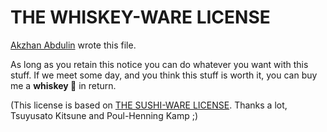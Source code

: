 # THE WHISKEY-WARE LICENSE

[Akzhan Abdulin](mailto:akzhan.abdulin@gmail.com) wrote this file.

As long as you retain this notice you can do whatever you want
with this stuff. If we meet some day, and you think this stuff
is worth it, you can buy me a **whiskey 🥃** in return.

(This license is based on [THE SUSHI-WARE LICENSE].
Thanks a lot, Tsuyusato Kitsune and Poul-Henning Kamp ;)

[THE SUSHI-WARE LICENSE]: https://github.com/MakeNowJust/sushi-ware
